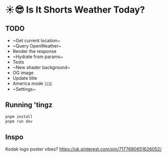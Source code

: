 # ☀️😎 Is It Shorts Weather Today?

## TODO

- ~Get current location~
- ~Query OpenWeather~
- Render the response
- ~Hydrate from params~
- Tests
- ~New shader background~
- OG image
- Update title
- America mode 🇺🇸
- ~Settings~

## Running 'tingz

```bash
pnpm install
pnpm run dev
```

## Inspo

Kodak logo poster vibes? https://uk.pinterest.com/pin/7177680651626052/
